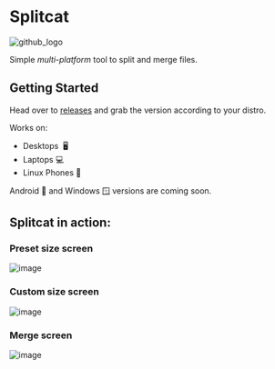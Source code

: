 # Splitcat
![github_logo](https://github.com/user-attachments/assets/0ba1a52c-a99d-4d9e-bd19-273a2da2cf5e)

Simple _multi-platform_ tool to split and merge files.

## Getting Started

Head over to [releases](https://github.com/vogonwann/splitcat/releases) and grab the version according to your distro.

Works on:
- Desktops ️ 🖥️
- Laptops 💻️
- Linux Phones 📱

Android 🤖 and Windows 🪟 versions are coming soon.

## Splitcat in action:

### Preset size screen
![image](https://github.com/user-attachments/assets/390dea82-106e-45e5-836e-1543c7707b32)

### Custom size screen
![image](https://github.com/user-attachments/assets/64bf9591-b9f4-407d-8525-8d7560e80306)

### Merge screen
![image](https://github.com/user-attachments/assets/7d91f801-01c9-458f-af70-2641afcd8393)


